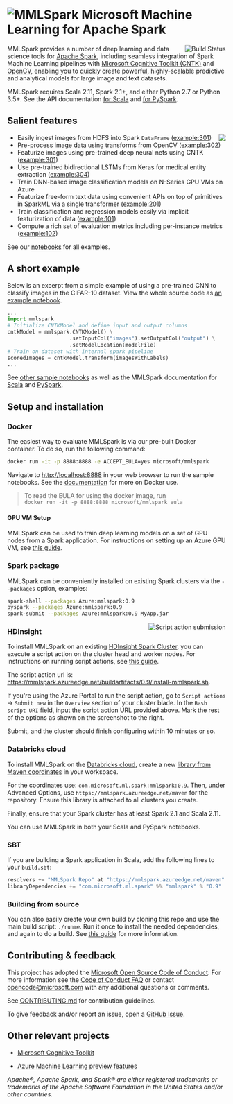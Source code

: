 ![MMLSpark](https://mmlspark.azureedge.net/icons/mmlspark.svg)
Microsoft Machine Learning for Apache Spark
===========================================

<img title="Build Status" align="right"
     src="https://mmlspark.azureedge.net/icons/BuildStatus.svg" />

MMLSpark provides a number of deep learning and data science tools for [Apache
Spark](https://github.com/apache/spark), including seamless integration of Spark
Machine Learning pipelines with [Microsoft Cognitive Toolkit
(CNTK)](https://github.com/Microsoft/CNTK) and [OpenCV](http://www.opencv.org/),
enabling you to quickly create powerful, highly-scalable predictive and
analytical models for large image and text datasets.

MMLSpark requires Scala 2.11, Spark 2.1+, and either Python 2.7 or
Python 3.5+.  See the API documentation
[for Scala](http://mmlspark.azureedge.net/docs/scala/) and
[for PySpark](http://mmlspark.azureedge.net/docs/pyspark/).


## Salient features

[<img src="https://mmlspark.azureedge.net/icons/ReleaseNotes.svg" align="right"
  />](https://github.com/Azure/mmlspark/releases)

* Easily ingest images from HDFS into Spark `DataFrame` ([example:301])
* Pre-process image data using transforms from OpenCV ([example:302])
* Featurize images using pre-trained deep neural nets using CNTK ([example:301])
* Use pre-trained bidirectional LSTMs from Keras for medical entity extraction ([example:304])
* Train DNN-based image classification models on N-Series GPU VMs on Azure
* Featurize free-form text data using convenient APIs on top of primitives in
  SparkML via a single transformer ([example:201])
* Train classification and regression models easily via implicit featurization
  of data ([example:101])
* Compute a rich set of evaluation metrics including per-instance metrics
  ([example:102])

See our [notebooks](notebooks/samples/) for all examples.

[example:101]: notebooks/samples/101%20-%20Adult%20Census%20Income%20Training.ipynb
  "Adult Census Income Training"
[example:102]: notebooks/samples/102%20-%20Regression%20Example%20with%20Flight%20Delay%20Dataset.ipynb
  "Regression Example with Flight Delay Dataset"
[example:201]: notebooks/samples/201%20-%20Amazon%20Book%20Reviews%20-%20TextFeaturizer.ipynb
  "Amazon Book Reviews - TextFeaturizer"
[example:301]: notebooks/samples/301%20-%20CIFAR10%20CNTK%20CNN%20Evaluation.ipynb
  "CIFAR10 CNTK CNN Evaluation"
[example:302]: notebooks/samples/302%20-%20Pipeline%20Image%20Transformations.ipynb
  "Pipeline Image Transformations"
[example:304]: notebooks/samples/304%20-%20Medical%20Entity%20Extraction.ipynb
  "Medical Entity Extraction"


## A short example

Below is an excerpt from a simple example of using a pre-trained CNN to classify
images in the CIFAR-10 dataset.  View the whole source code as [an example
notebook][example:301].

   ```python
   ...
   import mmlspark
   # Initialize CNTKModel and define input and output columns
   cntkModel = mmlspark.CNTKModel() \
                       .setInputCol("images").setOutputCol("output") \
                       .setModelLocation(modelFile)
   # Train on dataset with internal spark pipeline
   scoredImages = cntkModel.transform(imagesWithLabels)
   ...
   ```

See [other sample notebooks](notebooks/samples/) as well as the MMLSpark
documentation for [Scala](http://mmlspark.azureedge.net/docs/scala/)
and [PySpark](http://mmlspark.azureedge.net/docs/pyspark/).


## Setup and installation

### Docker

The easiest way to evaluate MMLSpark is via our pre-built Docker container.  To
do so, run the following command:

   ```bash
   docker run -it -p 8888:8888 -e ACCEPT_EULA=yes microsoft/mmlspark
   ```

Navigate to <http://localhost:8888> in your web browser to run the sample
notebooks.  See the [documentation](docs/docker.md) for more on Docker use.

> To read the EULA for using the docker image, run \
> `docker run -it -p 8888:8888 microsoft/mmlspark eula`

#### GPU VM Setup

MMLSpark can be used to train deep learning models on a set of GPU nodes from a
Spark application.  For instructions on setting up an Azure GPU VM, see [this
guide](docs/azure-setup.md).

### Spark package

MMLSpark can be conveniently installed on existing Spark clusters via the
`--packages` option, examples:

   ```bash
   spark-shell --packages Azure:mmlspark:0.9
   pyspark --packages Azure:mmlspark:0.9
   spark-submit --packages Azure:mmlspark:0.9 MyApp.jar
   ```

<img title="Script action submission" src="http://i.imgur.com/oQcS0R2.png" align="right" />

### HDInsight

To install MMLSpark on an existing [HDInsight Spark
Cluster](https://docs.microsoft.com/en-us/azure/hdinsight/), you can execute a
script action on the cluster head and worker nodes.  For instructions on running
script actions, see [this
guide](https://docs.microsoft.com/en-us/azure/hdinsight/hdinsight-hadoop-customize-cluster-linux#use-a-script-action-during-cluster-creation).

The script action url is:
<https://mmlspark.azureedge.net/buildartifacts/0.9/install-mmlspark.sh>.

If you're using the Azure Portal to run the script action, go to `Script
actions` → `Submit new` in the `Overview` section of your cluster blade.  In the
`Bash script URI` field, input the script action URL provided above.  Mark the
rest of the options as shown on the screenshot to the right.

Submit, and the cluster should finish configuring within 10 minutes or so.

### Databricks cloud

To install MMLSpark on the
[Databricks cloud](http://community.cloud.databricks.com), create a new
[library from Maven coordinates](https://docs.databricks.com/user-guide/libraries.html#libraries-from-maven-pypi-or-spark-packages)
in your workspace.

For the coordinates use: `com.microsoft.ml.spark:mmlspark:0.9`.  Then, under
Advanced Options, use `https://mmlspark.azureedge.net/maven` for the repository.
Ensure this library is attached to all clusters you create.

Finally, ensure that your Spark cluster has at least Spark 2.1 and Scala 2.11.

You can use MMLSpark in both your Scala and PySpark notebooks.

### SBT

If you are building a Spark application in Scala, add the following lines to
your `build.sbt`:

   ```scala
   resolvers += "MMLSpark Repo" at "https://mmlspark.azureedge.net/maven"
   libraryDependencies += "com.microsoft.ml.spark" %% "mmlspark" % "0.9"
   ```

### Building from source

You can also easily create your own build by cloning this repo and use the main
build script: `./runme`.  Run it once to install the needed dependencies, and
again to do a build.  See [this guide](docs/developer-readme.md) for more
information.


## Contributing & feedback

This project has adopted the [Microsoft Open Source Code of
Conduct](https://opensource.microsoft.com/codeofconduct/).  For more information
see the [Code of Conduct
FAQ](https://opensource.microsoft.com/codeofconduct/faq/) or contact
[opencode@microsoft.com](mailto:opencode@microsoft.com) with any additional
questions or comments.

See [CONTRIBUTING.md](CONTRIBUTING.md) for contribution guidelines.

To give feedback and/or report an issue, open a [GitHub
Issue](https://help.github.com/articles/creating-an-issue/).


## Other relevant projects

* [Microsoft Cognitive Toolkit](https://github.com/Microsoft/CNTK)

* [Azure Machine Learning
  preview features](https://docs.microsoft.com/en-us/azure/machine-learning/preview)

*Apache®, Apache Spark, and Spark® are either registered trademarks or
trademarks of the Apache Software Foundation in the United States and/or other
countries.*
